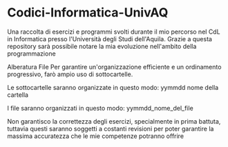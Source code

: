 # Codici-Informatica-UnivAQ
Una raccolta di esercizi e programmi svolti durante il mio percorso nel CdL in Informatica presso l'Università degli Studi dell'Aquila.
Grazie a questa repository sarà possibile notare la mia evoluzione nell'ambito della programmazione


Alberatura File
Per garantire un'organizzazione efficiente e un ordinamento progressivo, farò ampio uso di sottocartelle.

Le sottocartelle saranno organizzate in questo modo:
yymmdd nome della cartella

I file saranno organizzati in questo modo:
yymmdd_nome_del_file


Non garantisco la correttezza degli esercizi, specialmente in prima battuta, tuttavia questi saranno soggetti a costanti revisioni per poter garantire la massima accuratezza che le mie competenze potranno offrire
